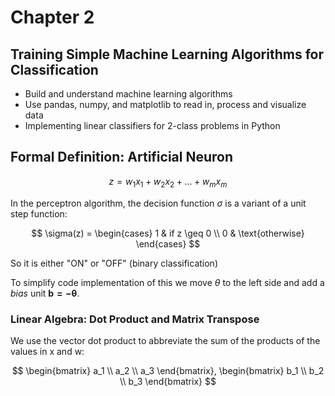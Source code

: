 # Chapter 2

## Training Simple Machine Learning Algorithms for Classification

- Build and understand machine learning algorithms
- Use pandas, numpy, and matplotlib to read in, process and visualize data
- Implementing linear classifiers for 2-class problems in Python

## Formal Definition: Artificial Neuron

$$
z = w_1x_1 + w_2x_2 + ...+ w_mx_m
$$

In the perceptron algorithm, the decision function $\sigma$ is a variant of a unit step function:

$$
\sigma(z) =
\begin{cases}
1 & if z \geq 0 \\
0 & \text{otherwise}
\end{cases}
$$

So it is either "ON" or "OFF" (binary classification)

To simplify code implementation of this we move $\theta$ to the left side and add a _bias_ unit $\mathbf{b=-\theta}$.

### Linear Algebra: Dot Product and Matrix Transpose

We use the vector dot product to abbreviate the sum of the products of the values in x and w:

$$
\begin{bmatrix}
a_1 \\
a_2 \\
a_3
\end{bmatrix},
\begin{bmatrix}
b_1 \\
b_2 \\
b_3
\end{bmatrix}
$$
